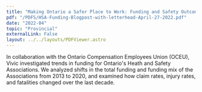 ```yaml
---
title: "Making Ontario a Safer Place to Work: Funding and Safety Outcomes of Ontario’s Health and Safety Associations"
pdf: "/PDFS/HSA-Funding-Blogpost-with-letterhead-April-27-2022.pdf"
date: "2022-04"
topic: "Provincial"
externalLink: False
layout: ../../layouts/PDFViewer.astro
---
```


In collaboration with the Ontario Compensation Employees Union (OCEU), Vivic investigated trends in funding for Ontario's Heath and Safety Associations. We analyzed shifts in the total funding and funding mix of the Associations from 2013 to 2020, and examined how claim rates, injury rates, and fatalities changed over the last decade.
